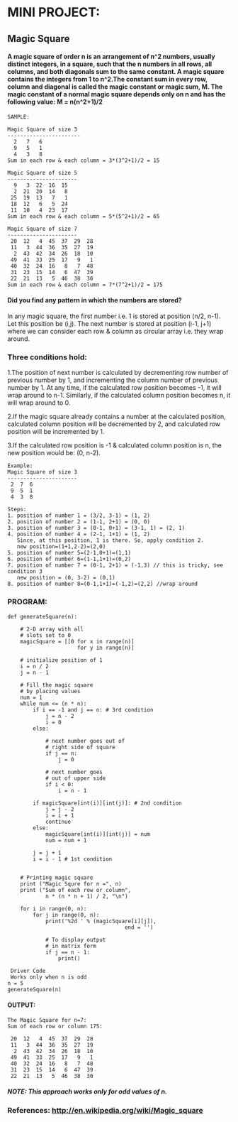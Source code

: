 # MINI PROJECT:
## Magic Square
#### A magic square of order n is an arrangement of n^2 numbers, usually distinct integers, in a square, such that the n numbers in all rows, all columns, and both diagonals sum to the same constant. A magic square contains the integers from 1 to n^2.The constant sum in every row, column and diagonal is called the magic constant or magic sum, M. The magic constant of a normal magic square depends only on n and has the following value: M = n(n^2+1)/2
```
SAMPLE:

Magic Square of size 3
-----------------------
  2   7   6
  9   5   1
  4   3   8
Sum in each row & each column = 3*(3^2+1)/2 = 15

Magic Square of size 5
----------------------
  9   3  22  16  15
  2  21  20  14   8
 25  19  13   7   1
 18  12   6   5  24
 11  10   4  23  17
Sum in each row & each column = 5*(5^2+1)/2 = 65

Magic Square of size 7
----------------------
 20  12   4  45  37  29  28
 11   3  44  36  35  27  19
  2  43  42  34  26  18  10
 49  41  33  25  17   9   1
 40  32  24  16   8   7  48
 31  23  15  14   6  47  39
 22  21  13   5  46  38  30
Sum in each row & each column = 7*(7^2+1)/2 = 175
```
#### Did you find any pattern in which the numbers are stored?

In any magic square, the first number i.e. 1 is stored at position (n/2, n-1). Let this position be (i,j). The next number is stored at position (i-1, j+1) where we can consider each row & column as circular array i.e. they wrap around.

### Three conditions hold:

1.The position of next number is calculated by decrementing row number of previous number by 1, and incrementing the column number of previous number by 1. At any time, if the calculated row position becomes -1, it will wrap around to n-1. Similarly, if the calculated column position becomes n, it will wrap around to 0.

2.If the magic square already contains a number at the calculated position, calculated column position will be decremented by 2, and calculated row position will be incremented by 1.

3.If the calculated row position is -1 & calculated column position is n, the new position would be: (0, n-2).

```
Example:
Magic Square of size 3
----------------------
 2  7  6
 9  5  1
 4  3  8 

Steps:
1. position of number 1 = (3/2, 3-1) = (1, 2)
2. position of number 2 = (1-1, 2+1) = (0, 0)
3. position of number 3 = (0-1, 0+1) = (3-1, 1) = (2, 1)
4. position of number 4 = (2-1, 1+1) = (1, 2)
   Since, at this position, 1 is there. So, apply condition 2.
   new position=(1+1,2-2)=(2,0)
5. position of number 5=(2-1,0+1)=(1,1)
6. position of number 6=(1-1,1+1)=(0,2)
7. position of number 7 = (0-1, 2+1) = (-1,3) // this is tricky, see condition 3 
   new position = (0, 3-2) = (0,1)
8. position of number 8=(0-1,1+1)=(-1,2)=(2,2) //wrap around

```
### PROGRAM:
```
def generateSquare(n): 

    # 2-D array with all  
    # slots set to 0 
    magicSquare = [[0 for x in range(n)] 
                      for y in range(n)] 
  
    # initialize position of 1 
    i = n / 2
    j = n - 1
      
    # Fill the magic square 
    # by placing values 
    num = 1
    while num <= (n * n): 
        if i == -1 and j == n: # 3rd condition 
            j = n - 2
            i = 0
        else: 
              
            # next number goes out of 
            # right side of square  
            if j == n: 
                j = 0
                  
            # next number goes  
            # out of upper side 
            if i < 0: 
                i = n - 1
                  
        if magicSquare[int(i)][int(j)]: # 2nd condition 
            j = j - 2
            i = i + 1
            continue
        else: 
            magicSquare[int(i)][int(j)] = num 
            num = num + 1
                  
        j = j + 1
        i = i - 1 # 1st condition 
   
  
    # Printing magic square 
    print ("Magic Squre for n =", n) 
    print ("Sum of each row or column",  
            n * (n * n + 1) / 2, "\n") 
      
    for i in range(0, n): 
        for j in range(0, n): 
            print('%2d ' % (magicSquare[i][j]),  
                                     end = '') 
              
            # To display output  
            # in matrix form 
            if j == n - 1:  
                print() 
  
 Driver Code 
 Works only when n is odd 
n = 5
generateSquare(n)      
```  

#### OUTPUT:
```
The Magic Square for n=7:
Sum of each row or column 175:

 20  12   4  45  37  29  28
 11   3  44  36  35  27  19
  2  43  42  34  26  18  10
 49  41  33  25  17   9   1
 40  32  24  16   8   7  48
 31  23  15  14   6  47  39
 22  21  13   5  46  38  30
 ```
##### NOTE: This approach works only for odd values of n.
### References: http://en.wikipedia.org/wiki/Magic_square
